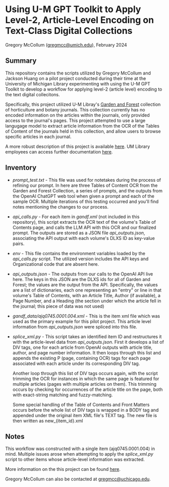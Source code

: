 
# Using U-M GPT Toolkit to Apply Level-2, Article-Level Encoding on Text-Class Digital Collections

Gregory McCollum (gregmcc@umich.edu), February 2024




## Summary

This repository contains the scripts utilized by Gregory McCollum and Jackson Huang on a pilot project conducted during their time at the University of Michigan Library experimenting with using the U-M GPT Toolkit to develop a workflow for applying level-2 (article level) encoding to the text digital collecitons.

Specifically, this project utilized U-M Libray's [Garden and Forest](https://quod.lib.umich.edu/g/gandf/) collection of horticulture and botany journals. This collection currently has no encoded information on the articles within the journals, only provided access to the journal's pages. This project attempted to use a large langugage model to extract article information from the OCR of the Tables of Content of the journals held in this collection, and allow users to browse specific articles in each journal.

A more robust description of this project is available [here](https://docs.google.com/document/d/1EnHUxZ7e-XrN34WkSmk2p6Y8WQoveXNg0EuSK6sk9eM/edit?usp=sharing). UM Library employees can access further documentation [here](https://mlit.atlassian.net/l/cp/1vi2UDmN).


## Inventory

- *prompt_test.txt* - This file was used for notetakes during the process of refining our prompt. In here are three Tables of Content OCR from the Garden and Forest Collection, a series of prompts, and the outputs from the OpenAI ChatGPT web tool when given a prompt and each of the sample OCR. Multiple iterations of this testing occurred and you'll find notes mentioning the changes to our process.

- *api_calls.py* - For each item in *gandf.xml* (not included in this repository), this script extracts the OCR text of the volume's Table of Contents page, and calls the LLM API with this OCR and our finalized prompt. The outputs are stored as a JSON file *api_outputs.json*, associating the API output with each volume's DLXS ID as key-value pairs.

- *env* - This file contains the environment variables loaded by the *api_calls.py* script. The utilized version includes the API keys and Organizational code that are absent here.

- *api_outputs.json* - The outputs from our calls to the OpenAI API live here. The keys in this JSON are the DLXS ids for all of Garden and Forest; the values are the output from the API. Specifically, the values are a list of dictionaries, each one representing an "entry" or line in that volume's Table of Contents, with an Article Title, Author (if available), a Page Number, and a Heading (the section under which the article fell in the journal; this piece of data was not used)

- *gandf_data/ajq0745.0001.004.xml* - This is the item xml file which was used as the primary example for this pilot project. This article level information from *api_outputs.json* were spliced into this file.

- *splice_xml.py* - This script takes an identified item ID and restructures it with the article-level data from *api_outputs.json*. First it develops a list of DIV tags, one for each article from OpenAI outputs with article title, author, and page number information. It then loops through this list and  appends the existing P (page, containing OCR) tags for each page associated with each article under its corresponding DIV tag. 

	Another loop through this list of DIV tags occurs again, with the script trimming the OCR for instances in which the same page is featured for multiple articles (pages with multiple articles on them). This trimming occurs by checking for occurrences of the article title on the page, both with exact-string matching and fuzzy-matching.
    
    Some special handling of the Table of Contents and Front Matters occurs before the whole list of DIV tags is wrapped in a BODY tag and appended under the original item XML file's TEXT tag. The new file is then written as new_{item_id}.xml


## Notes

This workflow was constructed with a single item (ajq0745.0001.004) in mind. Multiple issues arose when attempting to apply the *splice_xml.py* script to other items whose article-level information was extracted. 

More information on the this project can be found [here](https://mlit.atlassian.net/l/cp/1vi2UDmN).

Gregory McCollum can also be contacted at gregmcc@uchicago.edu.
